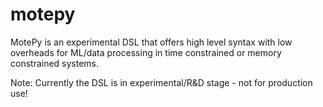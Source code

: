 # motepy
MotePy is an experimental DSL that offers high level syntax with low overheads for ML/data processing in time constrained or memory constrained systems.

Note: Currently the DSL is in experimental/R&D stage - not for production use!
